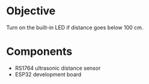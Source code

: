 # Objective
Turn on the built-in LED if distance goes below 100 cm.

# Components
- RS1764 ultrasonic distance sensor
- ESP32 development board
